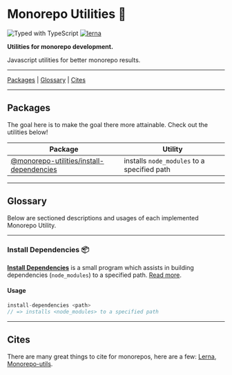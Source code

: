 # Monorepo Utilities 🧱

![Typed with TypeScript](https://flat.badgen.net/badge/icon/Typed?icon=typescript&label&labelColor=blue&color=555555)
[![lerna](https://img.shields.io/badge/maintained%20with-lerna-cc00ff.svg)](https://lerna.js.org/)

**Utilities for monorepo development.**

Javascript utilities for better monorepo results.

---

[Packages](#packages) | [Glossary](#glossary) | [Cites](#cites)

---

## Packages

The goal here is to make the goal there more attainable. Check out the utilities below!

| Package                                                                    | Utility                                     |
| -------------------------------------------------------------------------- | ------------------------------------------- |
| [@monorepo-utilities/install-dependencies](/packages/install-dependencies) | installs `node_modules` to a specified path |

---

## Glossary

Below are sectioned descriptions and usages of each implemented Monorepo Utility.

---

### Install Dependencies 📦

**[Install Dependencies](/packages/install-dependencies)** is a small program which assists in building dependencies (`node_modules`) to a specified path. [Read more](/packages/install-dependencies#why).

#### Usage

```javascript
install-dependencies <path>
// => installs <node_modules> to a specified path
```

---

## Cites

There are many great things to cite for monorepos, here are a few: [Lerna](https://github.com/lerna/lerna), [Monorepo-utils](https://github.com/azu/monorepo-utils).
